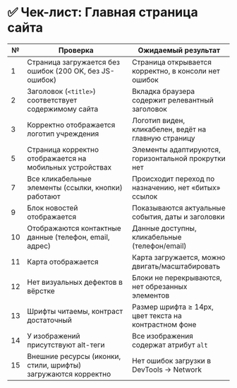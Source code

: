 # ✅ Чек-лист: Главная страница сайта 

| №  | Проверка                                                                                     | Ожидаемый результат                                                   |
|----|----------------------------------------------------------------------------------------------|------------------------------------------------------------------------|
| 1  | Страница загружается без ошибок (200 OK, без JS-ошибок)                                      | Страница открывается корректно, в консоли нет ошибок                  |
| 2  | Заголовок (`<title>`) соответствует содержимому сайта                                        | Вкладка браузера содержит релевантный заголовок                       |
| 3  | Корректно отображается логотип учреждения                                                    | Логотип виден, кликабелен, ведёт на главную страницу                  |
| 5  | Страница корректно отображается на мобильных устройствах                                     | Элементы адаптируются, горизонтальной прокрутки нет                   |
| 7  | Все кликабельные элементы (ссылки, кнопки) работают                                          | Происходит переход по назначению, нет «битых» ссылок                  |
| 9  | Блок новостей отображается                                                             | Показываются актуальные события, даты и заголовки                     |
| 10 | Отображаются контактные данные (телефон, email, адрес)                                       | Данные доступны, кликабельные (телефон/email)                         |
| 11 | Карта отображается                                                                           | Карта загружается, можно двигать/масштабировать                       |
| 12 | Нет визуальных дефектов в вёрстке                                                            | Блоки не перекрываются, нет обрезанных элементов                      |
| 13 | Шрифты читаемы, контраст достаточный                                                         | Размер шрифта ≥ 14px, цвет текста на контрастном фоне                 |
| 14 | У изображений присутствуют alt-теги                                                          | Все изображения содержат атрибут `alt`                                |
| 15 | Внешние ресурсы (иконки, стили, шрифты) загружаются корректно                                | Нет ошибок загрузки в DevTools → Network                              |


